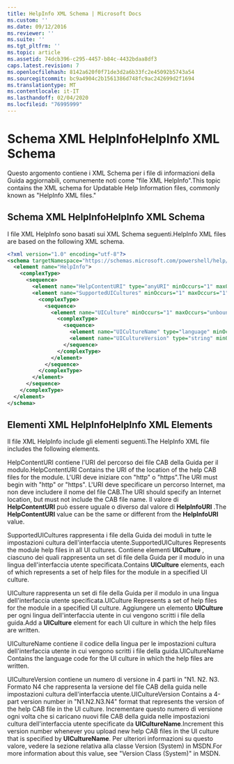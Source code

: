```yaml
---
title: HelpInfo XML Schema | Microsoft Docs
ms.custom: ''
ms.date: 09/12/2016
ms.reviewer: ''
ms.suite: ''
ms.tgt_pltfrm: ''
ms.topic: article
ms.assetid: 74dcb396-c295-4457-b84c-4432bdaa8df3
caps.latest.revision: 7
ms.openlocfilehash: 8142a620f0f71de3d2a6b33fc2e45092b5743a54
ms.sourcegitcommit: bc9a4904c2b1561386d748fc9ac242699d2f1694
ms.translationtype: MT
ms.contentlocale: it-IT
ms.lasthandoff: 02/04/2020
ms.locfileid: "76995999"
---
```

# <a name="helpinfo-xml-schema"></a><span data-ttu-id="0773a-102">Schema XML HelpInfo</span><span class="sxs-lookup"><span data-stu-id="0773a-102">HelpInfo XML Schema</span></span>

<span data-ttu-id="0773a-103">Questo argomento contiene i XML Schema per i file di informazioni della Guida aggiornabili, comunemente noti come "file XML HelpInfo".</span><span class="sxs-lookup"><span data-stu-id="0773a-103">This topic contains the XML schema for Updatable Help Information files, commonly known as "HelpInfo XML files."</span></span>

## <a name="helpinfo-xml-schema"></a><span data-ttu-id="0773a-104">Schema XML HelpInfo</span><span class="sxs-lookup"><span data-stu-id="0773a-104">HelpInfo XML Schema</span></span>

<span data-ttu-id="0773a-105">I file XML HelpInfo sono basati sui XML Schema seguenti.</span><span class="sxs-lookup"><span data-stu-id="0773a-105">HelpInfo XML files are based on the following XML schema.</span></span>

```xml
<?xml version="1.0" encoding="utf-8"?>
<schema targetNamespace="https://schemas.microsoft.com/powershell/help/2010/05" xmlns="http://www.w3.org/2001/XMLSchema">
  <element name="HelpInfo">
    <complexType>
      <sequence>
        <element name="HelpContentURI" type="anyURI" minOccurs="1" maxOccurs="1" />
        <element name="SupportedUICultures" minOccurs="1" maxOccurs="1">
          <complexType>
            <sequence>
              <element name="UICulture" minOccurs="1" maxOccurs="unbounded">
                <complexType>
                  <sequence>
                    <element name="UICultureName" type="language" minOccurs="1" maxOccurs="1" />
                    <element name="UICultureVersion" type="string" minOccurs="1" maxOccurs="1" />
                  </sequence>
                </complexType>
              </element>
            </sequence>
          </complexType>
        </element>
      </sequence>
    </complexType>
  </element>
</schema>
```

## <a name="helpinfo-xml-elements"></a><span data-ttu-id="0773a-106">Elementi XML HelpInfo</span><span class="sxs-lookup"><span data-stu-id="0773a-106">HelpInfo XML Elements</span></span>

<span data-ttu-id="0773a-107">Il file XML HelpInfo include gli elementi seguenti.</span><span class="sxs-lookup"><span data-stu-id="0773a-107">The HelpInfo XML file includes the following elements.</span></span>

<span data-ttu-id="0773a-108">HelpContentURI contiene l'URI del percorso dei file CAB della Guida per il modulo.</span><span class="sxs-lookup"><span data-stu-id="0773a-108">HelpContentURI Contains the URI of the location of the help CAB files for the module.</span></span> <span data-ttu-id="0773a-109">L'URI deve iniziare con "http" o "https".</span><span class="sxs-lookup"><span data-stu-id="0773a-109">The URI must begin with "http" or "https".</span></span> <span data-ttu-id="0773a-110">L'URI deve specificare un percorso Internet, ma non deve includere il nome del file CAB.</span><span class="sxs-lookup"><span data-stu-id="0773a-110">The URI should specify an Internet location, but must not include the CAB file name.</span></span> <span data-ttu-id="0773a-111">Il valore di **HelpContentURI** può essere uguale o diverso dal valore di **HelpInfoURI** .</span><span class="sxs-lookup"><span data-stu-id="0773a-111">The **HelpContentURI** value can be the  same or different from the **HelpInfoURI** value.</span></span>

<span data-ttu-id="0773a-112">SupportedUICultures rappresenta i file della Guida dei moduli in tutte le impostazioni cultura dell'interfaccia utente.</span><span class="sxs-lookup"><span data-stu-id="0773a-112">SupportedUICultures Represents the module help files in all UI cultures.</span></span> <span data-ttu-id="0773a-113">Contiene elementi **UICulture** , ciascuno dei quali rappresenta un set di file della Guida per il modulo in una lingua dell'interfaccia utente specificata.</span><span class="sxs-lookup"><span data-stu-id="0773a-113">Contains **UICulture** elements, each of which represents a set of help files for the module in a specified UI culture.</span></span>

<span data-ttu-id="0773a-114">UICulture rappresenta un set di file della Guida per il modulo in una lingua dell'interfaccia utente specificata.</span><span class="sxs-lookup"><span data-stu-id="0773a-114">UICulture Represents a set of help files for the module in a specified UI culture.</span></span> <span data-ttu-id="0773a-115">Aggiungere un elemento **UICulture** per ogni lingua dell'interfaccia utente in cui vengono scritti i file della guida.</span><span class="sxs-lookup"><span data-stu-id="0773a-115">Add a **UICulture** element for each UI culture in which the help files are written.</span></span>

<span data-ttu-id="0773a-116">UICultureName contiene il codice della lingua per le impostazioni cultura dell'interfaccia utente in cui vengono scritti i file della guida.</span><span class="sxs-lookup"><span data-stu-id="0773a-116">UICultureName Contains the language code for the UI culture in which the help files are written.</span></span>

<span data-ttu-id="0773a-117">UICultureVersion contiene un numero di versione in 4 parti in "N1. N2. N3. Formato N4 che rappresenta la versione del file CAB della guida nelle impostazioni cultura dell'interfaccia utente.</span><span class="sxs-lookup"><span data-stu-id="0773a-117">UICultureVersion Contains a 4-part version number in "N1.N2.N3.N4" format that represents the version of the help CAB file in the UI culture.</span></span> <span data-ttu-id="0773a-118">Incrementare questo numero di versione ogni volta che si caricano nuovi file CAB della guida nelle impostazioni cultura dell'interfaccia utente specificate da **UICultureName**.</span><span class="sxs-lookup"><span data-stu-id="0773a-118">Increment this version number whenever you upload new help CAB files in the UI culture that is specified by **UICultureName**.</span></span> <span data-ttu-id="0773a-119">Per ulteriori informazioni su questo valore, vedere la sezione relativa alla classe Version (System) in MSDN.</span><span class="sxs-lookup"><span data-stu-id="0773a-119">For more information about this value, see "Version Class (System)" in MSDN.</span></span>